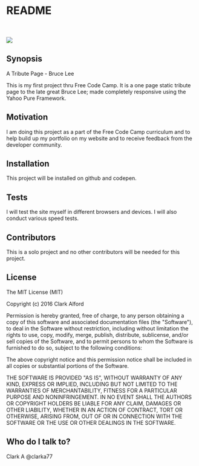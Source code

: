 # README #
<br><br>
<img src="https://cloud.githubusercontent.com/assets/17029470/12766722/aa2525ee-c9ca-11e5-8f9d-11953412b4fe.jpg">

## Synopsis

A Tribute Page - Bruce Lee

This is my first project thru Free Code Camp. It is a one page static tribute page to the late great Bruce Lee; made completely responsive using the Yahoo Pure Framework.

## Motivation

I am doing this project as a part of the Free Code Camp curriculum and to help build up my portfolio on my website and to receive feedback from the developer community.

## Installation

This project will be installed on github and codepen.

## Tests

I will test the site myself in different browsers and devices.  I will also conduct various speed tests.

## Contributors

This is a solo project and no other contributors will be needed for this project.

## License

The MIT License (MIT)

Copyright (c) 2016 Clark Alford

Permission is hereby granted, free of charge, to any person obtaining a copy of this software and associated documentation files (the "Software"), to deal in the Software without restriction, including without limitation the rights to use, copy, modify, merge, publish, distribute, sublicense, and/or sell copies of the Software, and to permit persons to whom the Software is furnished to do so, subject to the following conditions:

The above copyright notice and this permission notice shall be included in all copies or substantial portions of the Software.

THE SOFTWARE IS PROVIDED "AS IS", WITHOUT WARRANTY OF ANY KIND, EXPRESS OR IMPLIED, INCLUDING BUT NOT LIMITED TO THE WARRANTIES OF MERCHANTABILITY, FITNESS FOR A PARTICULAR PURPOSE AND NONINFRINGEMENT. IN NO EVENT SHALL THE AUTHORS OR COPYRIGHT HOLDERS BE LIABLE FOR ANY CLAIM, DAMAGES OR OTHER LIABILITY, WHETHER IN AN ACTION OF CONTRACT, TORT OR OTHERWISE, ARISING FROM, OUT OF OR IN CONNECTION WITH THE SOFTWARE OR THE USE OR OTHER DEALINGS IN THE SOFTWARE.

## Who do I talk to?

Clark A
@clarka77